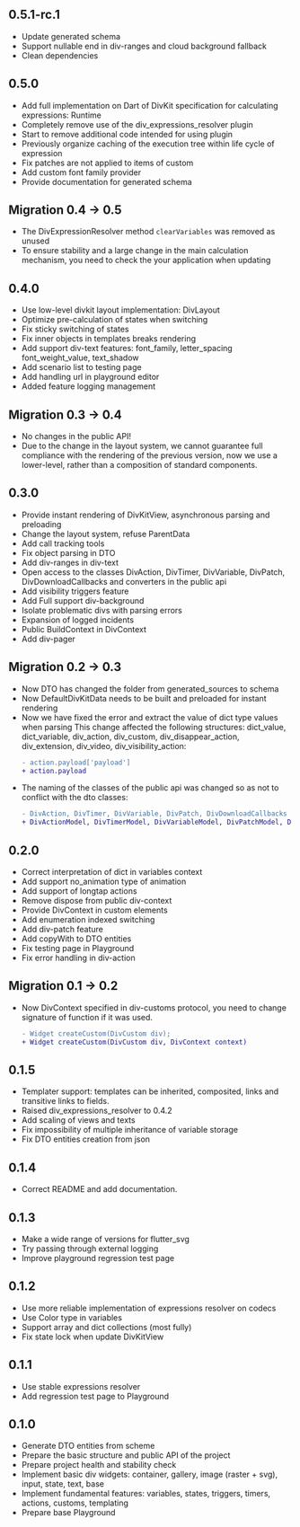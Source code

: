 ## 0.5.1-rc.1

* Update generated schema
* Support nullable end in div-ranges and cloud background fallback
* Clean dependencies

## 0.5.0

* Add full implementation on Dart of DivKit specification for calculating expressions: Runtime
* Completely remove use of the div_expressions_resolver plugin
* Start to remove additional code intended for using plugin
* Previously organize caching of the execution tree within life cycle of expression
* Fix patches are not applied to items of custom
* Add custom font family provider
* Provide documentation for generated schema

## Migration 0.4 → 0.5
* The DivExpressionResolver method `clearVariables` was removed as unused
* To ensure stability and a large change in the main calculation mechanism,
  you need to check the your application when updating

## 0.4.0

* Use low-level divkit layout implementation: DivLayout
* Optimize pre-calculation of states when switching
* Fix sticky switching of states
* Fix inner objects in templates breaks rendering
* Add support div-text features: font_family, letter_spacing font_weight_value, text_shadow
* Add scenario list to testing page
* Add handling url in playground editor
* Added feature logging management


## Migration 0.3 → 0.4

* No changes in the public API!
* Due to the change in the layout system, we cannot guarantee full compliance with the rendering
  of the previous version, now we use a lower-level, rather than a composition of standard components.

## 0.3.0

* Provide instant rendering of DivKitView, asynchronous parsing and preloading
* Change the layout system, refuse ParentData
* Add call tracking tools
* Fix object parsing in DTO
* Add div-ranges in div-text
* Open access to the classes DivAction, DivTimer, DivVariable, DivPatch, DivDownloadCallbacks and
  converters in the public api
* Add visibility triggers feature
* Add Full support div-background
* Isolate problematic divs with parsing errors
* Expansion of logged incidents
* Public BuildContext in DivContext
* Add div-pager

## Migration 0.2 → 0.3

* Now DTO has changed the folder from generated_sources to schema
* Now DefaultDivKitData needs to be built and preloaded for instant rendering
* Now we have fixed the error and extract the value of dict type values when parsing
  This change affected the following structures: dict_value, dict_variable, div_action, div_custom,
  div_disappear_action, div_extension, div_video, div_visibility_action:
  ```diff
  - action.payload['payload']
  + action.payload
  ```
* The naming of the classes of the public api was changed so as not to conflict with the dto
  classes:
  ```diff
  - DivAction, DivTimer, DivVariable, DivPatch, DivDownloadCallbacks
  + DivActionModel, DivTimerModel, DivVariableModel, DivPatchModel, DivDownloadCallbacksModel
  ```
  
## 0.2.0

* Correct interpretation of dict in variables context
* Add support no_animation type of animation
* Add support of longtap actions
* Remove dispose from public div-context
* Provide DivContext in custom elements
* Add enumeration indexed switching
* Add div-patch feature
* Add copyWith to DTO entities
* Fix testing page in Playground
* Fix error handling in div-action

## Migration 0.1 → 0.2

* Now DivContext specified in div-customs protocol, you need to change signature of function if it
  was used.
  ```diff
  - Widget createCustom(DivCustom div);
  + Widget createCustom(DivCustom div, DivContext context)
  ```
  
## 0.1.5

* Templater support: templates can be inherited, composited, links and transitive links to fields.
* Raised div_expressions_resolver to 0.4.2
* Add scaling of views and texts
* Fix impossibility of multiple inheritance of variable storage
* Fix DTO entities creation from json

## 0.1.4

* Correct README and add documentation.

## 0.1.3

* Make a wide range of versions for flutter_svg
* Try passing through external logging
* Improve playground regression test page

## 0.1.2

* Use more reliable implementation of expressions resolver on codecs
* Use Color type in variables
* Support array and dict collections (most fully)
* Fix state lock when update DivKitView

## 0.1.1

* Use stable expressions resolver
* Add regression test page to Playground

## 0.1.0

* Generate DTO entities from scheme
* Prepare the basic structure and public API of the project
* Prepare project health and stability check
* Implement basic div widgets: container, gallery, image (raster + svg), input, state, text, base
* Implement fundamental features: variables, states, triggers, timers, actions, customs, templating
* Prepare base Playground